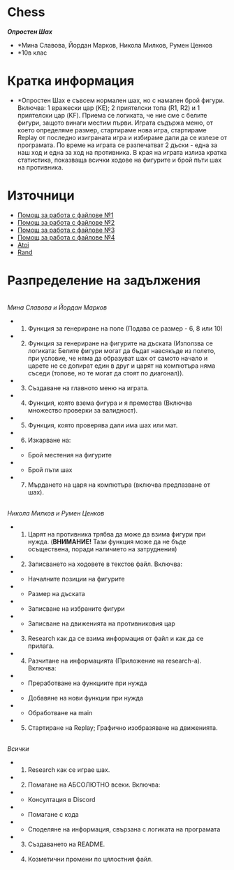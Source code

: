 # Chess
***Опростен Шах***
* *Мина Славова, Йордан Марков, Никола Милков, Румен Ценков
* *10в клас

# Кратка информация
* *Опростен Шах е съвсем нормален шах, но с намален брой фигури. Включва: 1 вражески цар (KE); 2 приятелски топа (R1, R2) и 1 приятелски цар (KF). Приема се логиката, че ние сме с белите фигури, защото винаги местим първи. Играта съдържа меню, от което определяме размер, стартираме нова игра, стартираме Replay от последно изиграната игра и избираме дали да се излезе от програмата. По време на играта се разпечатват 2 дъски - една за наш ход и една за ход на противника. В края на играта излиза кратка статистика, показваща всички ходове на фигурите и брой пъти шах на противника.

# Източници
  * [Помощ за работа с файлове №1](https://www.tutorialspoint.com/the-best-way-to-check-if-a-file-exists-using-standard-c-cplusplus)
  * [Помощ за работа с файлове №2](https://www.programiz.com/c-programming/c-file-input-output)
  * [Помощ за работа с файлове №3](https://www.tutorialspoint.com/the-best-way-to-check-if-a-file-exists-using-standard-c-cplusplus)
  * [Помощ за работа с файлове №4](https://www.delftstack.com/howto/c/c-check-if-file-exists/)
  * [Atoi](https://www.geeksforgeeks.org/converting-strings-numbers-cc/)
  * [Rand](https://www.tutorialspoint.com/c_standard_library/c_function_rand.htm)

# Разпределение на задължения
<br/>*Мина Славова и Йордан Марков*
  * 1. Функция за генериране на поле (Подава се размер - 6, 8 или 10)
  * 2. Функция за генериране на фигурите на дъската (Използва се логиката: Белите фигури могат да бъдат навсякъде из полето, при условие, че няма да образуват шах от самото начало и царете не се допират един в друг и царят на компютъра няма съседи (топове, но те могат да стоят по диагонал)).
  * 3. Създаване на главното меню на играта.
  * 4. Функция, която взема фигура и я премества (Включва множество проверки за валидност).
  * 5. Функция, която проверява дали има шах или мат.
  * 6. Изкарване на:
  *   - Брой местения на фигурите
  *   - Брой пъти шах
  * 7. Мърдането на царя на компютъра (включва предпазване от шах).

<br/>*Никола Милков и Румен Ценков*
  * 1. Царят на противника трябва да може да взима фигури при нужда. (**ВНИМАНИЕ!** Тази функция може да не бъде осъществена, поради наличието на затруднения)
  * 2. Записването на ходовете в текстов файл. Включва:
  *   - Началните позиции на фигурите
  *   - Размер на дъската
  *   - Записване на избраните фигури
  *   - Записване на движенията на противниковия цар
  * 3. Research как да се взима информация от файл и как да се прилага.
  * 4. Разчитане на информацията (Приложение на research-а). Включва:
  *   - Преработване на функциите при нужда
  *   - Добавяне на нови функции при нужда
  *   - Обработване на main
  * 5. Стартиране на Replay; Графично изобразяване на движенията. 

<br/>*Всички*
  * 1. Research как се играе шах.
  * 2. Помагане на АБСОЛЮТНО всеки. Включва:
  *   - Консултация в Discord
  *   - Помагане с кода
  *   - Споделяне на информация, свързана с логиката на програмата
  * 3. Създаването на README.
  * 4. Козметични промени по цялостния файл.
